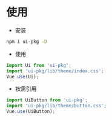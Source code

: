 # 使用
- 安装
```bash
npm i ui-pkg -D
```

- 使用
```javascript
import Ui from 'ui-pkg';
import 'ui-pkg/lib/theme/index.css';
Vue.use(Ui);
```

- 按需引用
```javascript
import UiButton from 'ui-pkg';
import 'ui-pkg/lib/theme/button.css';
Vue.use(UiButton);
```
